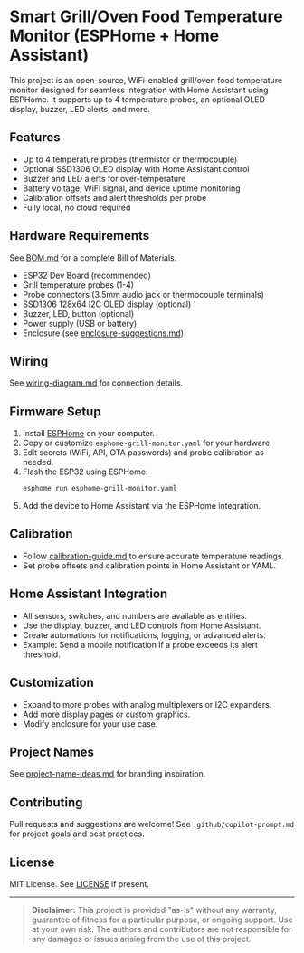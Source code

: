 # Smart Grill/Oven Food Temperature Monitor (ESPHome + Home Assistant)

This project is an open-source, WiFi-enabled grill/oven food temperature monitor designed for seamless integration with Home Assistant using ESPHome. It supports up to 4 temperature probes, an optional OLED display, buzzer, LED alerts, and more.

## Features

- Up to 4 temperature probes (thermistor or thermocouple)
- Optional SSD1306 OLED display with Home Assistant control
- Buzzer and LED alerts for over-temperature
- Battery voltage, WiFi signal, and device uptime monitoring
- Calibration offsets and alert thresholds per probe
- Fully local, no cloud required

## Hardware Requirements

See [BOM.md](./BOM.md) for a complete Bill of Materials.

- ESP32 Dev Board (recommended)
- Grill temperature probes (1-4)
- Probe connectors (3.5mm audio jack or thermocouple terminals)
- SSD1306 128x64 I2C OLED display (optional)
- Buzzer, LED, button (optional)
- Power supply (USB or battery)
- Enclosure (see [enclosure-suggestions.md](./enclosure-suggestions.md))

## Wiring

See [wiring-diagram.md](./wiring-diagram.md) for connection details.

## Firmware Setup

1. Install [ESPHome](https://esphome.io/guides/installing_esphome.html) on your computer.
2. Copy or customize `esphome-grill-monitor.yaml` for your hardware.
3. Edit secrets (WiFi, API, OTA passwords) and probe calibration as needed.
4. Flash the ESP32 using ESPHome:
   ```sh
   esphome run esphome-grill-monitor.yaml
   ```
5. Add the device to Home Assistant via the ESPHome integration.

## Calibration

- Follow [calibration-guide.md](./calibration-guide.md) to ensure accurate temperature readings.
- Set probe offsets and calibration points in Home Assistant or YAML.

## Home Assistant Integration

- All sensors, switches, and numbers are available as entities.
- Use the display, buzzer, and LED controls from Home Assistant.
- Create automations for notifications, logging, or advanced alerts.
- Example: Send a mobile notification if a probe exceeds its alert threshold.

## Customization

- Expand to more probes with analog multiplexers or I2C expanders.
- Add more display pages or custom graphics.
- Modify enclosure for your use case.

## Project Names

See [project-name-ideas.md](.github/project-name-ideas.md) for branding inspiration.

## Contributing

Pull requests and suggestions are welcome! See `.github/copilot-prompt.md` for project goals and best practices.

## License

MIT License. See [LICENSE](./LICENSE) if present.

---

> **Disclaimer:**
> This project is provided "as-is" without any warranty, guarantee of fitness for a particular purpose, or ongoing support. Use at your own risk. The authors and contributors are not responsible for any damages or issues arising from the use of this project.
